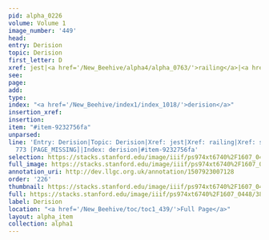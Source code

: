 ```yaml
---
pid: alpha_0226
volume: Volume 1
image_number: '449'
head: 
entry: Derision
topic: Derision
first_letter: D
xref: jest|<a href='/New_Beehive/alpha4/alpha_0763/'>railing</a>|<a href='/New_Beehive/alpha4/alpha_0828/'>scorn</a>
see: 
page: 
add: 
type: 
index: "<a href='/New_Beehive/index1/index_1018/'>derision</a>"
insertion_xref: 
insertion: 
item: "#item-9232756fa"
unparsed: 
line: 'Entry: Derision|Topic: Derision|Xref: jest|Xref: railing|Xref: scorn|Xref:
  773 [PAGE_MISSING]|Index: derision|#item-9232756fa'
selection: https://stacks.stanford.edu/image/iiif/ps974xt6740%2F1607_0448/389,1760,3026,385/full/0/default.jpg
full_image: https://stacks.stanford.edu/image/iiif/ps974xt6740%2F1607_0448/full/full/0/default.jpg
annotation_uri: http://dev.llgc.org.uk/annotation/1507923007128
order: '226'
thumbnail: https://stacks.stanford.edu/image/iiif/ps974xt6740%2F1607_0448/389,1760,600,180/250,/0/default.jpg
full: https://stacks.stanford.edu/image/iiif/ps974xt6740%2F1607_0448/389,1760,3026,385/full/0/default.jpg
label: Derision
location: "<a href='/New_Beehive/toc/toc1_439/'>Full Page</a>"
layout: alpha_item
collection: alpha1
---
```

